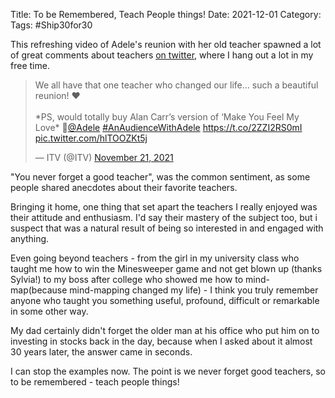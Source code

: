 Title: To be Remembered, Teach People things!
Date: 2021-12-01
Category: 
Tags: #Ship30for30


This refreshing video of Adele's reunion with her old teacher spawned a lot of great comments about teachers [on twitter](https://twitter.com/search?q=never%20forget%20a%20good%20teacher&src=typed_query), where I hang out a lot in my free time.
<blockquote class="twitter-tweet"><p lang="en" dir="ltr">We all have that one teacher who changed our life… such a beautiful reunion! ❤️<br><br>*PS, would totally buy Alan Carr’s version of ‘Make You Feel My Love* 🤣<a href="https://twitter.com/Adele?ref_src=twsrc%5Etfw">@Adele</a> <a href="https://twitter.com/hashtag/AnAudienceWithAdele?src=hash&amp;ref_src=twsrc%5Etfw">#AnAudienceWithAdele</a> <a href="https://t.co/2ZZI2RS0mI">https://t.co/2ZZI2RS0mI</a> <a href="https://t.co/hlTOOZKt5j">pic.twitter.com/hlTOOZKt5j</a></p>&mdash; ITV (@ITV) <a href="https://twitter.com/ITV/status/1462518771864805377?ref_src=twsrc%5Etfw">November 21, 2021</a></blockquote> <script async src="https://platform.twitter.com/widgets.js" charset="utf-8"></script> 
"You never forget a good teacher", was the common sentiment, as some people shared anecdotes about their favorite teachers. 

Bringing it home, one thing that set apart the teachers I really enjoyed was their attitude and enthusiasm. I'd say their mastery of the subject too, but i suspect that was a natural result of being so interested in and engaged with anything.

Even going beyond teachers - from the girl in my university class who taught me how to win the Minesweeper game and not get blown up (thanks Sylvia!) to my boss after college who showed me how to mind-map(because mind-mapping changed my life) - I think you truly remember anyone who taught you something useful, profound, difficult or remarkable in some other way.

My dad certainly didn't forget the older man at his office who put him on to investing in stocks back in the day, because when I asked about it almost 30 years later, the answer came in seconds.

I can stop the examples now. The point is we never forget good teachers, so to be remembered - teach people things!
 